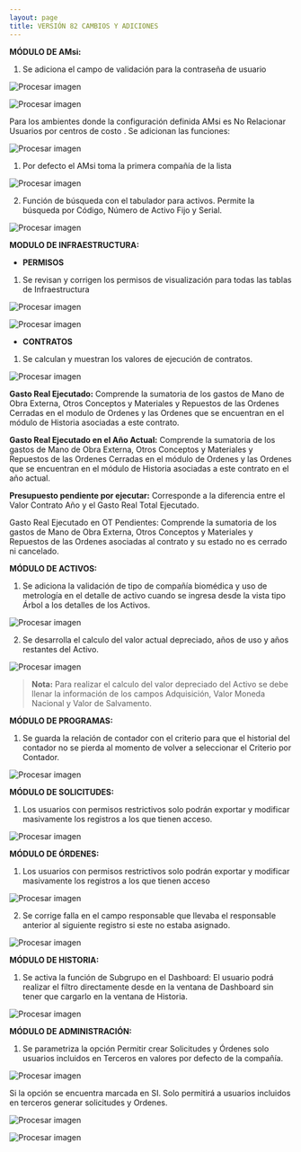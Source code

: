 ```yaml
---
layout: page
title: VERSIÓN 82 CAMBIOS Y ADICIONES
---
```

**MÓDULO DE AMsi:**

1. Se adiciona el campo de validación para la contraseña de usuario

![Procesar imagen](https://ayuda.winsoftware.com.co/assets/images/Version82/Imagen1.png)

![Procesar imagen](https://ayuda.winsoftware.com.co/assets/images/Version82/Imagen2.png)


Para los ambientes donde la configuración definida AMsi es No Relacionar Usuarios por centros de costo . Se adicionan las funciones:

![Procesar imagen](https://ayuda.winsoftware.com.co/assets/images/Version82/Imagen3.png)


1. Por defecto el AMsi toma la primera compañía de la lista

![Procesar imagen](https://ayuda.winsoftware.com.co/assets/images/Version82/Imagen4.png)


2. Función de búsqueda con el tabulador para activos. Permite la búsqueda por Código, Número de Activo Fijo y Serial.

![Procesar imagen](https://ayuda.winsoftware.com.co/assets/images/Version82/Imagen5.png)

**MODULO DE INFRAESTRUCTURA:**

* **PERMISOS**

1. Se revisan y corrigen los permisos de visualización para todas las tablas de Infraestructura

![Procesar imagen](https://ayuda.winsoftware.com.co/assets/images/Version82/Imagen6.png)

![Procesar imagen](https://ayuda.winsoftware.com.co/assets/images/Version82/Imagen7.png)

* **CONTRATOS**

1. Se calculan y muestran los valores de ejecución de contratos.

![Procesar imagen](https://ayuda.winsoftware.com.co/assets/images/Version82/Imagen8.png)

**Gasto Real Ejecutado:** Comprende la sumatoria de los gastos de Mano de Obra Externa, Otros Conceptos y Materiales y Repuestos de las Ordenes Cerradas en el modulo de Ordenes y las Ordenes que se encuentran en el módulo de Historia asociadas a este contrato.

**Gasto Real Ejecutado en el Año Actual:** Comprende la sumatoria de los gastos de Mano de Obra Externa, Otros Conceptos y Materiales y Repuestos de las Ordenes Cerradas en el módulo de Ordenes y las Ordenes que se encuentran en el módulo de Historia asociadas a este contrato en el año actual.

**Presupuesto pendiente por ejecutar:** Corresponde a la diferencia entre el Valor Contrato Año y el Gasto Real Total Ejecutado.

Gasto Real Ejecutado en OT Pendientes: Comprende la sumatoria de los gastos de Mano de Obra Externa, Otros Conceptos y Materiales y Repuestos de las Ordenes asociadas al contrato y su estado no es cerrado ni cancelado.

**MÓDULO DE ACTIVOS:**

1. Se adiciona la validación de tipo de compañía biomédica y uso de metrología en el detalle de activo cuando se ingresa desde la vista tipo Árbol a los detalles de los Activos.

![Procesar imagen](https://ayuda.winsoftware.com.co/assets/images/Version82/Imagen9.png)

2. Se desarrolla el calculo del valor actual depreciado, años de uso y años restantes del Activo. 

![Procesar imagen](https://ayuda.winsoftware.com.co/assets/images/Version82/Imagen10.png)

> **Nota:** Para realizar el calculo del valor depreciado del Activo se debe llenar la información de los campos Adquisición, Valor Moneda Nacional y Valor de Salvamento. 

**MÓDULO DE PROGRAMAS:**

1. Se guarda la relación de contador con el criterio para que el historial del contador no se pierda al momento de volver a seleccionar el Criterio por Contador.

![Procesar imagen](https://ayuda.winsoftware.com.co/assets/images/Version82/Imagen11.png)

**MÓDULO DE SOLICITUDES:**

1. Los usuarios con permisos restrictivos solo podrán exportar y modificar masivamente los registros a los que tienen acceso.

![Procesar imagen](https://ayuda.winsoftware.com.co/assets/images/Version82/Imagen12.png)

**MÓDULO DE ÓRDENES:**

1. Los usuarios con permisos restrictivos solo podrán exportar y modificar masivamente los registros a los que tienen acceso

![Procesar imagen](https://ayuda.winsoftware.com.co/assets/images/Version82/Imagen13.png)

2. Se corrige falla en el campo responsable que llevaba el responsable anterior al siguiente registro si este no estaba asignado.

![Procesar imagen](https://ayuda.winsoftware.com.co/assets/images/Version82/Imagen14.png)

**MÓDULO DE HISTORIA:**

1. Se activa la función de Subgrupo en el Dashboard: El usuario podrá realizar el filtro directamente desde en la ventana de Dashboard sin tener que cargarlo en la ventana de Historia.

![Procesar imagen](https://ayuda.winsoftware.com.co/assets/images/Version82/Imagen15.png)

**MÓDULO DE ADMINISTRACIÓN:**

1. Se parametriza la opción Permitir crear Solicitudes y Órdenes solo usuarios incluidos en Terceros en valores por defecto de la compañía.

![Procesar imagen](https://ayuda.winsoftware.com.co/assets/images/Version82/Imagen16.png)

Si la opción se encuentra marcada en SI. Solo permitirá a usuarios incluidos en terceros generar solicitudes y Ordenes.

![Procesar imagen](https://ayuda.winsoftware.com.co/assets/images/Version82/Imagen17.png)

![Procesar imagen](https://ayuda.winsoftware.com.co/assets/images/Version82/Imagen18.png)